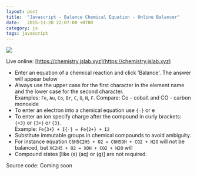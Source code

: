```yaml
---
layout: post
title:  "Javascript - Balance Chemical Equation - Online Balancer"
date:   2015-11-20 22:07:00 +0700
category: js
tags: javascript
---
```


[![](https://dummyimage.com/600x400/ff7300/ffffff.png&text=CO2+0x2B+H2O)](https://chemistry.jslab.xyz)

Live online: [https://chemistry.jslab.xyz](https://chemistry.jslab.xyz)

* Enter an equation of a chemical reaction and click 'Balance'. The answer will appear below
* Always use the upper case for the first character in the element name and the lower case for the second character. <br />
Examples: `Fe`, `Au`, `Co`, `Br`, `C`, `O`, `N`, `F`.    	Compare: Co - cobalt and CO - carbon monoxide
* To enter an electron into a chemical equation use `{-}` or e
* To enter an ion specify charge after the compound in curly brackets: `{+3}` or `{3+}` or `{3}`.<br />
Example: `Fe{3+} + I{-} = Fe{2+} + I2`
* Substitute immutable groups in chemical compounds to avoid ambiguity. 
* For instance equation `C6H5C2H5 + O2 = C6H5OH + CO2 + H2O` will not be balanced, 
but `XC2H5 + O2 = XOH + CO2 + H2O` will
* Compound states [like (s) (aq) or (g)] are not required.

Source code: Coming soon 
